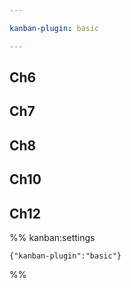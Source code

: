 ```yaml
---

kanban-plugin: basic

---
```


## Ch6



## Ch7



## Ch8



## Ch10



## Ch12





%% kanban:settings
```
{"kanban-plugin":"basic"}
```
%%